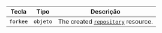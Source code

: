 | Tecla    | Tipo     | Descrição                                                         |
| -------- | -------- | ----------------------------------------------------------------- |
| `forkee` | `objeto` | The created [`repository`](/v3/repos/#get-a-repository) resource. |